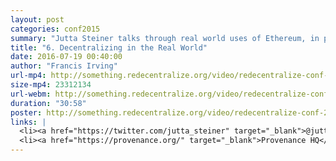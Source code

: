 ```yaml
---
layout: post
categories: conf2015
summary: "Jutta Steiner talks through real world uses of Ethereum, in particular supply chain management."
title: "6. Decentralizing in the Real World"
date: 2016-07-19 00:40:00
author: "Francis Irving"
url-mp4: http://something.redecentralize.org/video/redecentralize-conf-2015-6-decentralizing-in-the-real-world-jutta.mp4
size-mp4: 23312134
url-webm: http://something.redecentralize.org/video/redecentralize-conf-2015-6-decentralizing-in-the-real-world-jutta.web
duration: "30:58"
poster: http://something.redecentralize.org/video/redecentralize-conf-2015-6-decentralizing-in-the-real-world-jutta.jpg
links: |
  <li><a href="https://twitter.com/jutta_steiner" target="_blank">@jutta_steiner</a></li>
  <li><a href="https://provenance.org/" target="_blank">Provenance HQ</a></li>
---
```

